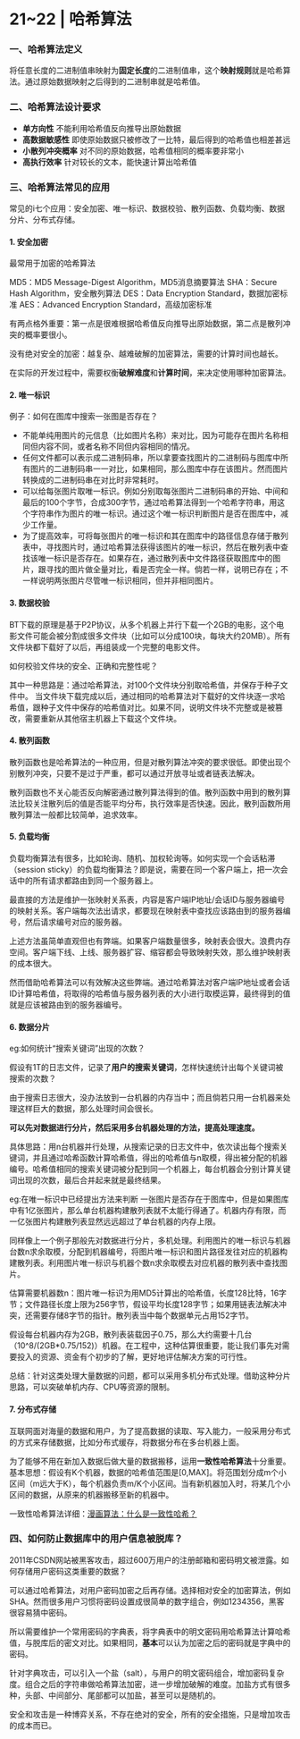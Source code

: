 # 21~22 | 哈希算法

### 一、哈希算法定义

将任意长度的二进制值串映射为**固定长度**的二进制值串，这个**映射规则**就是哈希算法。通过原始数据映射之后得到的二进制串就是哈希值。

### 二、哈希算法设计要求

- **单方向性** 不能利用哈希值反向推导出原始数据
- **高数据敏感性** 即使原始数据只被修改了一比特，最后得到的哈希值也相差甚远
- **小散列冲突概率** 对不同的原始数据，哈希值相同的概率要非常小
- **高执行效率** 针对较长的文本，能快速计算出哈希值

### 三、哈希算法常见的应用

常见的i七个应用：安全加密、唯一标识、数据校验、散列函数、负载均衡、数据分片、分布式存储。

#### 1. 安全加密

最常用于加密的哈希算法

MD5：MD5 Message-Digest Algorithm，MD5消息摘要算法
SHA：Secure Hash Algorithm，安全散列算法
DES：Data Encryption Standard，数据加密标准
AES：Advanced Encryption Standard，高级加密标准

有两点格外重要：第一点是很难根据哈希值反向推导出原始数据，第二点是散列冲突的概率要很小。

没有绝对安全的加密：越复杂、越难破解的加密算法，需要的计算时间也越长。

在实际的开发过程中，需要权衡**破解难度**和**计算时间**，来决定使用哪种加密算法。

#### 2. 唯一标识

例子：如何在图库中搜索一张图是否存在？

* 不能单纯用图片的元信息（比如图片名称）来对比，因为可能存在图片名称相同但内容不同，或者名称不同但内容相同的情况。
* 任何文件都可以表示成二进制码串，所以拿要查找图片的二进制码与图库中所有图片的二进制码串一一对比，如果相同，那么图库中存在该图片。然而图片转换成的二进制码串在对比时非常耗时。
* 可以给每张图片取唯一标识。例如分别取每张图片二进制码串的开始、中间和最后的100个字节，合成300字节，通过哈希算法得到一个哈希字符串，用这个字符串作为图片的唯一标识。通过这个唯一标识判断图片是否在图库中，减少工作量。
* 为了提高效率，可将每张图片的唯一标识和其在图库中的路径信息存储于散列表中，寻找图片时，通过哈希算法获得该图片的唯一标识，然后在散列表中查找该唯一标识是否存在。如果存在，通过散列表中文件路径获取图库中的图片，跟寻找的图片做全量对比，看是否完全一样。倘若一样，说明已存在；不一样说明两张图片尽管唯一标识相同，但并非相同图片。

#### 3. 数据校验

BT下载的原理是基于P2P协议，从多个机器上并行下载一个2GB的电影，这个电影文件可能会被分割成很多文件块（比如可以分成100块，每块大约20MB）。所有文件块都下载好了以后，再组装成一个完整的电影文件。

如何校验文件块的安全、正确和完整性呢？

其中一种思路是：通过哈希算法，对100个文件块分别取哈希值，并保存于种子文件中。 当文件块下载完成以后，通过相同的哈希算法对下载好的文件块逐一求哈希值，跟种子文件中保存的哈希值对比。如果不同，说明文件块不完整或是被篡改，需要重新从其他宿主机器上下载这个文件块。

#### 4. 散列函数

散列函数也是哈希算法的一种应用，但是对散列算法冲突的要求很低。即使出现个别散列冲突，只要不是过于严重，都可以通过开放寻址或者链表法解决。

散列函数也不关心能否反向解密通过散列算法得到的值。散列函数中用到的散列算法比较关注散列后的值是否能平均分布，执行效率是否快速。因此，散列函数所用散列算法一般都比较简单，追求效率。

#### 5. 负载均衡

负载均衡算法有很多，比如轮询、随机、加权轮询等。如何实现一个会话粘滞（session sticky）的负载均衡算法？即是说，需要在同一个客户端上，把一次会话中的所有请求都路由到同一个服务器上。

最直接的方法是维护一张映射关系表，内容是客户端IP地址/会话ID与服务器编号的映射关系。客户端每次法出请求，都要现在映射表中查找应该路由到的服务器编号，然后请求编号对应的服务器。

上述方法虽简单直观但也有弊端。如果客户端数量很多，映射表会很大。浪费内存空间。客户端下线、上线、服务器扩容、缩容都会导致映射失效，那么维护映射表的成本很大。

然而借助哈希算法可以有效解决这些弊端。通过哈希算法对客户端IP地址或者会话ID计算哈希值，将取得的哈希值与服务器列表的大小进行取模运算，最终得到的值就是应该被路由到的服务器编号。

#### 6. 数据分片

eg:如何统计“搜索关键词”出现的次数？

假设有1T的日志文件，记录了**用户的搜索关键词**，怎样快速统计出每个关键词被搜索的次数？

由于搜索日志很大，没办法放到一台机器的内存当中；而且倘若只用一台机器来处理这样巨大的数据，那么处理时间会很长。

**可以先对数据进行分片，然后采用多台机器处理的方法，提高处理速度。**

具体思路：用n台机器并行处理，从搜索记录的日志文件中，依次读出每个搜索关键词，并且通过哈希函数计算哈希值，得出的哈希值与n取模，得出被分配的机器编号。哈希值相同的搜索关键词被分配到同一个机器上，每台机器会分别计算关键词出现的次数，最后合并起来就是最终结果。

eg:在唯一标识中已经提出方法来判断 一张图片是否存在于图库中，但是如果图库中有1亿张图片，那么单台机器构建散列表就不太能行得通了。机器内存有限，而一亿张图片构建散列表显然远远超过了单台机器的内存上限。

同样像上一个例子那般先对数据进行分片，多机处理。利用图片的唯一标识与机器台数n求余取模，分配到机器编号，将图片唯一标识和图片路径发往对应的机器构建散列表。利用图片唯一标识与机器个数n求余取模去对应机器的散列表中查找图片。

估算需要机器数n：图片唯一标识为用MD5计算出的哈希值，长度128比特，16字节；文件路径长度上限为256字节，假设平均长度128字节；如果用链表法解决冲突，还需要存储8字节的指针。散列表当中每个数据单元占用152字节。

假设每台机器内存为2GB，散列表装载因子0.75，那么大约需要十几台（10^8/(2GB*0.75/152)）机器。在工程中，这种估算很重要，能让我们事先对需要投入的资源、资金有个初步的了解，更好地评估解决方案的可行性。

总结：针对这类处理大量数据的问题，都可以采用多机分布式处理。借助这种分片思路，可以突破单机内存、CPU等资源的限制。

#### 7. 分布式存储

互联网面对海量的数据和用户，为了提高数据的读取、写入能力，一般采用分布式的方式来存储数据，比如分布式缓存，将数据分布在多台机器上面。

为了能够不用在新加入数据后做大量的数据搬移，运用**一致性哈希算法**十分重要。基本思想：假设有K个机器，数据的哈希值范围是[0,MAX]。将范围划分成m个小区间（m远大于K），每个机器负责m/K个小区间。当有新机器加入时，将某几个小区间的数据，从原来的机器搬移至新的机器中。

一致性哈希算法详细：[漫画算法：什么是一致性哈希？](https://www.sohu.com/a/158141377_479559)

### 四、如何防止数据库中的用户信息被脱库？

2011年CSDN网站被黑客攻击，超过600万用户的注册邮箱和密码明文被泄露。如何存储用户密码这类重要的数据？

可以通过哈希算法，对用户密码加密之后再存储。选择相对安全的加密算法，例如SHA。然而很多用户习惯将密码设置成很简单的数字组合，例如1234356，黑客很容易猜中密码。

所以需要维护一个常用密码的字典表，将字典表中的明文密码用哈希算法计算哈希值，与脱库后的密文对比。如果相同，**基本**可以认为加密之后的密码就是字典中的密码。

针对字典攻击，可以引入一个盐（salt），与用户的明文密码组合，增加密码复杂度。组合之后的字符串做哈希算法加密，进一步增加破解的难度。加盐方式有很多种，头部、中间部分、尾部都可以加盐，甚至可以是随机的。

安全和攻击是一种博弈关系，不存在绝对的安全，所有的安全措施，只是增加攻击的成本而已。



